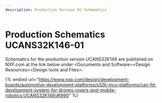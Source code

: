 ```yaml
---
description: Production Version 01 Schematics
---
```


# Production Schematics UCANS32K146-01

Schematics for the production version UCANS32K146 are published on NXP.com at the link below under &lt;Documents and Software&gt;&lt;Design Resources&gt;&lt;Design tools and Files&gt;:  


{% embed url="https://www.nxp.com/design/development-boards/automotive-development-platforms/s32k-mcu-platforms/can-fd-development-system-for-drones-rovers-and-mobile-robotics:UCANS32K146\#t990" %}



